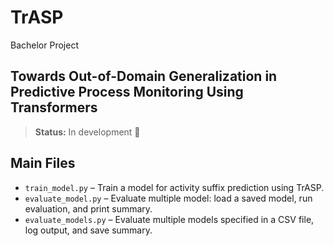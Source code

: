 # TrASP

Bachelor Project

## Towards Out-of-Domain Generalization in Predictive Process Monitoring Using Transformers

> **Status:** In development 🚧

## Main Files

- `train_model.py`  – Train a model for activity suffix prediction using TrASP.  
- `evaluate_model.py`  – Evaluate multiple model: load a saved model, run evaluation, and print summary. 
- `evaluate_models.py`  – Evaluate multiple models specified in a CSV file, log output, and save summary.
